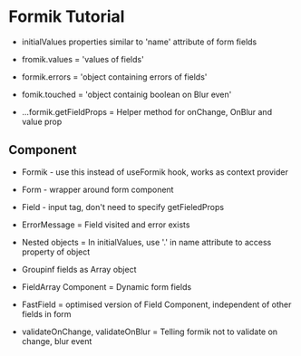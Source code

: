 # Formik Tutorial

-   initialValues properties similar to 'name' attribute of form fields
-   fromik.values = 'values of fields'
-   formik.errors = 'object containing errors of fields'
-   fomik.touched = 'object containig boolean on Blur even'

-   ...formik.getFieldProps = Helper method for onChange, OnBlur and value prop

## Component

-   Formik - use this instead of useFormik hook, works as context provider
-   Form - wrapper around form component
-   Field - input tag, don't need to specify getFieledProps
-   ErrorMessage = Field visited and error exists

-   Nested objects = In initialValues, use '.' in name attribute to access property of object
-   Groupinf fields as Array object

-   FieldArray Component = Dynamic form fields
-   FastField = optimised version of Field Component, independent of other fields in form

-   validateOnChange, validateOnBlur = Telling formik not to validate on change, blur event
